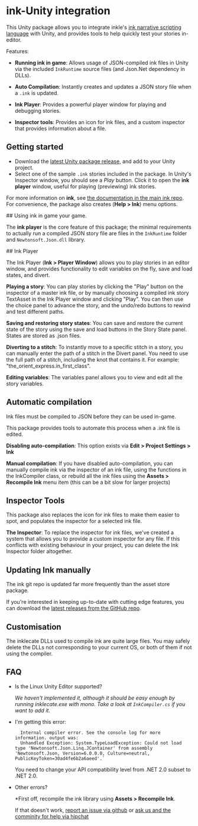 # ink-Unity integration

This Unity package allows you to integrate inkle's [ink narrative scripting language](http://www.inklestudios.com/ink) with Unity, and provides tools to help quickly test your stories in-editor.

Features:

 - **Running ink in game**: Allows usage of JSON-compiled ink files in Unity via the included `InkRuntime` source files (and Json.Net dependency in DLLs).

 - **Auto Compilation**: Instantly creates and updates a JSON story file when a `.ink` is updated.
 	
 - **Ink Player**: Provides a powerful player window for playing and debugging stories.
 	
 - **Inspector tools**: Provides an icon for ink files, and a custom inspector that provides information about a file.


## Getting started

* Download the [latest Unity package release](https://github.com/inkle/ink-unity-integration/releases), and add to your Unity project.
* Select one of the sample `.ink` stories included in the package. In Unity's Inspector window, you should see a *Play* button. Click it to open the **ink player** window, useful for playing (previewing) ink stories.

For more information on **ink**, see [the documentation in the main ink repo](https://github.com/inkle/ink). For convenience, the package also creates (**Help > Ink**) menu options.

## Using ink in game your game. 

The **ink player** is the core feature of this package; the minimal requirements to actually run a compiled JSON story file are files in the `InkRuntime` folder and `Newtonsoft.Json.dll` library.

## Ink Player

The Ink Player (**Ink > Player Window**) allows you to play stories in an editor window, and provides functionality to edit variables on the fly, save and load states, and divert.

**Playing a story**: You can play stories by clicking the "Play" button on the inspector of a master ink file, or by manually choosing a compiled ink story TextAsset in the Ink Player window and clicking "Play". You can then use the choice panel to advance the story, and the undo/redo buttons to rewind and test different paths.

**Saving and restoring story states**: You can save and restore the current state of the story using the save and load buttons in the Story State panel. States are stored as .json files.

**Diverting to a stitch**: To instantly move to a specific stitch in a story, you can manually enter the path of a stitch in the Divert panel. You need to use the full path of a stitch, including the knot that contains it. For example: "the_orient_express.in_first_class".

**Editing variables**: The variables panel allows you to view and edit all the story variables.

## Automatic compilation
	
Ink files must be compiled to JSON before they can be used in-game. 
	
This package provides tools to automate this process when a .ink file is edited. 

**Disabling auto-compilation**: This option exists via **Edit > Project Settings > Ink**

**Manual compilation**: If you have disabled auto-compilation, you can manually compile ink via the inspector of an ink file, using the functions in the InkCompiler class, or rebuild all the ink files using the **Assets > Recompile Ink** menu item (this can be a bit slow for larger projects)

## Inspector Tools

This package also replaces the icon for ink files to make them easier to spot, and populates the inspector for a selected ink file.

**The Inspector**: To replace the inspector for ink files, we've created a system that allows you to provide a custom inspector for any file. If this conflicts with existing behaviour in your project, you can delete the Ink Inspector folder altogether.

## Updating Ink manually

The ink git repo is updated far more frequently than the asset store package. 

If you're interested in keeping up-to-date with cutting edge features, you can download the [latest releases from the GitHub repo](https://github.com/inkle/ink/releases).

## Customisation

The inklecate DLLs used to compile ink are quite large files. You may safely delete the DLLs not corresponding to your current OS, or both of them if not using the compiler.

## FAQ

* Is the Linux Unity Editor supported?

  *We haven't implemented it, although it should be easy enough by running inklecate.exe with mono. Take a look at `InkCompiler.cs` if you want to add it.*

* I'm getting this error:

        Internal compiler error. See the console log for more information. output was:
        Unhandled Exception: System.TypeLoadException: Could not load type 'Newtonsoft.Json.Linq.JContainer' from assembly 'Newtonsoft.Json, Version=6.0.0.0, Culture=neutral, PublicKeyToken=30ad4fe6b2a6aeed'.`
 	
 	You need to change your API compatibility level from .NET 2.0 subset to .NET 2.0.

* Other errors?
	
	*First off, recompile the ink library using **Assets > Recompile Ink**.

	If that doesn't work, [report an issue via github](https://github.com/inkle/ink/issues) or [ask us and the comminity for help via hipchat](https://www.hipchat.com/gkq2pSLqU)
